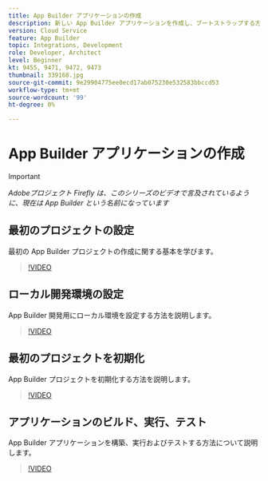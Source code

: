 ```yaml
---
title: App Builder アプリケーションの作成
description: 新しい App Builder アプリケーションを作成し、ブートストラップする方法を説明します。
version: Cloud Service
feature: App Builder
topic: Integrations, Development
role: Developer, Architect
level: Beginner
kt: 9455, 9471, 9472, 9473
thumbnail: 339168.jpg
source-git-commit: 9e29904775ee0ecd17ab075230e532583bbccd53
workflow-type: tm+mt
source-wordcount: '99'
ht-degree: 0%

---
```



# App Builder アプリケーションの作成

>[!IMPORTANT]
>
> _Adobeプロジェクト Firefly は、このシリーズのビデオで言及されているように、現在は App Builder という名前になっています_

## 最初のプロジェクトの設定

最初の App Builder プロジェクトの作成に関する基本を学びます。

>[!VIDEO](https://video.tv.adobe.com/v/339168/?quality=12&learn=on)

## ローカル開発環境の設定

App Builder 開発用にローカル環境を設定する方法を説明します。

>[!VIDEO](https://video.tv.adobe.com/v/339169/?quality=12&learn=on)

## 最初のプロジェクトを初期化

App Builder プロジェクトを初期化する方法を説明します。

>[!VIDEO](https://video.tv.adobe.com/v/339170/?quality=12&learn=on)

## アプリケーションのビルド、実行、テスト

App Builder アプリケーションを構築、実行およびテストする方法について説明します。

>[!VIDEO](https://video.tv.adobe.com/v/339171/?quality=12&learn=on)
